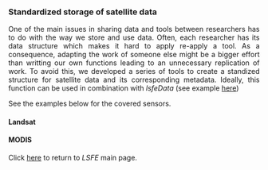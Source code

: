 ### Standardized storage of satellite data

<p align="justify">
One of the main issues in sharing data and tools between researchers has to do with the way we store and use data. Often, each researcher has its data structure which makes it hard to apply re-apply a tool. As a consequence, adapting the work of someone else might be a bigger effort than writting our own functions leading to an unnecessary replication of work.
To avoid this, we developed a series of tools to create a standized structure for satellite data and its corresponding metadata. Ideally, this function can be used in combination with <i>lsfeData</i> (see example <a href="https://github.com/LSFE/info/blob/master/example_3.md">here</a>)


See the examples below for the covered sensors.
</p>

#### Landsat




#### MODIS

</b>

Click <a href="https://github.com/LSFE/LSFE-R">here</a> to return to <i>LSFE</i> main page.
